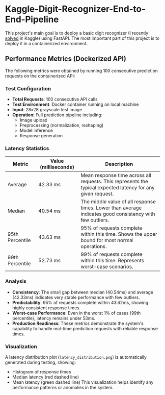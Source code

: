 # Kaggle-Digit-Recognizer-End-to-End-Pipeline

This project's main goal is to deploy a basic digit recognizer (I recently [solved](https://github.com/ahmetuman/Kaggle-Competitions/blob/main/digit-recognizer.ipynb) in Kaggle) using FastAPI. The most important part of this project is to deploy it in a containerized environment.

## Performance Metrics (Dockerized API)

The following metrics were obtained by running 100 consecutive prediction requests on the containerized API:

### Test Configuration
- **Total Requests**: 100 consecutive API calls
- **Test Environment**: Docker container running on local machine
- **Input**: 28x28 grayscale test image
- **Operation**: Full prediction pipeline including:
  - Image upload
  - Preprocessing (normalization, reshaping)
  - Model inference
  - Response generation

### Latency Statistics
| Metric | Value (milliseconds) | Description |
|--------|---------------------|-------------|
| Average | 42.33 ms | Mean response time across all requests. This represents the typical expected latency for any given request. |
| Median | 40.54 ms | The middle value of all response times. Lower than average indicates good consistency with few outliers. |
| 95th Percentile | 43.63 ms | 95% of requests complete within this time. Shows the upper bound for most normal operations. |
| 99th Percentile | 52.73 ms | 99% of requests complete within this time. Represents worst-case scenarios. |

### Analysis
- **Consistency**: The small gap between median (40.54ms) and average (42.33ms) indicates very stable performance with few outliers.
- **Predictability**: 95% of requests complete within 43.62ms, showing highly consistent response times.
- **Worst-case Performance**: Even in the worst 1% of cases (99th percentile), latency remains under 53ms.
- **Production Readiness**: These metrics demonstrate the system's capability to handle real-time prediction requests with reliable response times.

### Visualization
A latency distribution plot (`latency_distribution.png`) is automatically generated during testing, showing:
- Histogram of response times
- Median latency (red dashed line)
- Mean latency (green dashed line)
This visualization helps identify any performance patterns or anomalies in the system.
